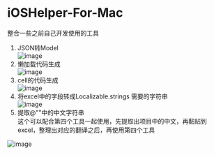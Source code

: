 # iOSHelper-For-Mac
整合一些之前自己开发使用的工具
1. JSON转Model   
![image](https://github.com/Fidetro/iOSHelper-For-Mac/blob/master/src/1.gif)
2. 懒加载代码生成  
![image](https://github.com/Fidetro/iOSHelper-For-Mac/blob/master/src/2.gif)
3. cell的代码生成  
![image](https://github.com/Fidetro/iOSHelper-For-Mac/blob/master/src/3.gif)
4. 将excel中的字段转成Localizable.strings 需要的字符串  
![image](https://github.com/Fidetro/iOSHelper-For-Mac/blob/master/src/4.gif)
5. 提取@""中的中文字符串  
这个可以配合第四个工具一起使用，先提取出项目中的中文，再黏贴到excel，整理出对应的翻译之后，再使用第四个工具  

  ![image](https://github.com/Fidetro/iOSHelper-For-Mac/blob/master/src/5.gif)
